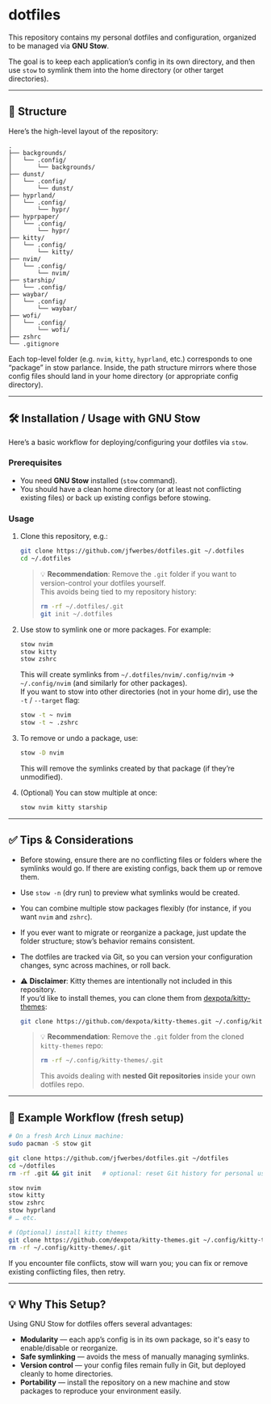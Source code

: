 # dotfiles

This repository contains my personal dotfiles and configuration, organized to be managed via **GNU Stow**.  

The goal is to keep each application’s config in its own directory, and then use `stow` to symlink them into the home directory (or other target directories).  

---

## 📁 Structure

Here’s the high-level layout of the repository:

```
.
├── backgrounds/
│   └── .config/
│       └── backgrounds/
├── dunst/
│   └── .config/
│       └── dunst/
├── hyprland/
│   └── .config/
│       └── hypr/
├── hyprpaper/
│   └── .config/
│       └── hypr/
├── kitty/
│   └── .config/
│       └── kitty/
├── nvim/
│   └── .config/
│       └── nvim/
├── starship/
│   └── .config/
├── waybar/
│   └── .config/
│       └── waybar/
├── wofi/
│   └── .config/
│       └── wofi/
├── zshrc
└── .gitignore
```

Each top-level folder (e.g. `nvim`, `kitty`, `hyprland`, etc.) corresponds to one “package” in stow parlance. Inside, the path structure mirrors where those config files should land in your home directory (or appropriate config directory).

---

## 🛠 Installation / Usage with GNU Stow

Here’s a basic workflow for deploying/configuring your dotfiles via `stow`.

### Prerequisites

- You need **GNU Stow** installed (`stow` command).  
- You should have a clean home directory (or at least not conflicting existing files) or back up existing configs before stowing.

### Usage

1. Clone this repository, e.g.:

   ```sh
   git clone https://github.com/jfwerbes/dotfiles.git ~/.dotfiles
   cd ~/.dotfiles
   ```

   > 💡 **Recommendation**: Remove the `.git` folder if you want to version-control your dotfiles yourself.  
   > This avoids being tied to my repository history:  
   > ```sh
   > rm -rf ~/.dotfiles/.git
   > git init ~/.dotfiles
   > ```

2. Use stow to symlink one or more packages. For example:

   ```sh
   stow nvim
   stow kitty
   stow zshrc
   ```

   This will create symlinks from `~/.dotfiles/nvim/.config/nvim` → `~/.config/nvim` (and similarly for other packages).  
   If you want to stow into other directories (not in your home dir), use the `-t` / `--target` flag:

   ```sh
   stow -t ~ nvim
   stow -t ~ .zshrc
   ```

3. To remove or undo a package, use:

   ```sh
   stow -D nvim
   ```

   This will remove the symlinks created by that package (if they’re unmodified).

4. (Optional) You can stow multiple at once:

   ```sh
   stow nvim kitty starship
   ```

---

## ✅ Tips & Considerations

- Before stowing, ensure there are no conflicting files or folders where the symlinks would go. If there are existing configs, back them up or remove them.
- Use `stow -n` (dry run) to preview what symlinks would be created.
- You can combine multiple stow packages flexibly (for instance, if you want `nvim` and `zshrc`).
- If you ever want to migrate or reorganize a package, just update the folder structure; stow’s behavior remains consistent.
- The dotfiles are tracked via Git, so you can version your configuration changes, sync across machines, or roll back.
- ⚠️ **Disclaimer**: Kitty themes are intentionally not included in this repository.  
  If you’d like to install themes, you can clone them from [dexpota/kitty-themes](https://github.com/dexpota/kitty-themes):

  ```sh
  git clone https://github.com/dexpota/kitty-themes.git ~/.config/kitty-themes
  ```

  > 💡 **Recommendation**: Remove the `.git` folder from the cloned `kitty-themes` repo:  
  > ```sh
  > rm -rf ~/.config/kitty-themes/.git
  > ```  
  > This avoids dealing with **nested Git repositories** inside your own dotfiles repo.

---

## 🧭 Example Workflow (fresh setup)

```sh
# On a fresh Arch Linux machine:
sudo pacman -S stow git

git clone https://github.com/jfwerbes/dotfiles.git ~/dotfiles
cd ~/dotfiles
rm -rf .git && git init   # optional: reset Git history for personal use

stow nvim
stow kitty
stow zshrc
stow hyprland
# … etc.

# (Optional) install kitty themes
git clone https://github.com/dexpota/kitty-themes.git ~/.config/kitty-themes
rm -rf ~/.config/kitty-themes/.git
```

If you encounter file conflicts, stow will warn you; you can fix or remove existing conflicting files, then retry.

---

## 💡 Why This Setup?

Using GNU Stow for dotfiles offers several advantages:

- **Modularity** — each app’s config is in its own package, so it's easy to enable/disable or reorganize.
- **Safe symlinking** — avoids the mess of manually managing symlinks.
- **Version control** — your config files remain fully in Git, but deployed cleanly to home directories.
- **Portability** — install the repository on a new machine and stow packages to reproduce your environment easily.

